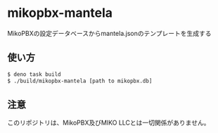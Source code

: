 # mikopbx-mantela
MikoPBXの設定データベースからmantela.jsonのテンプレートを生成する

## 使い方
```bash
$ deno task build
$ ./build/mikopbx-mantela [path to mikopbx.db]
```

## 注意
このリポジトリは、MikoPBX及びMIKO LLCとは一切関係がありません。
